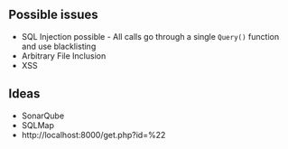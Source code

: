## Possible issues

- SQL Injection possible - All calls go through a single `Query()` function and use blacklisting
- Arbitrary File Inclusion
- XSS

## Ideas

- SonarQube
- SQLMap
- http://localhost:8000/get.php?id=%22